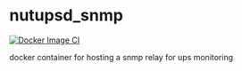 # nutupsd_snmp

[![Docker Image CI](https://github.com/itsmrshow/nutupsd_snmp/actions/workflows/docker-image.yml/badge.svg)](https://github.com/itsmrshow/nutupsd_snmp/actions/workflows/docker-image.yml)

docker container for hosting a snmp relay for ups monitoring
